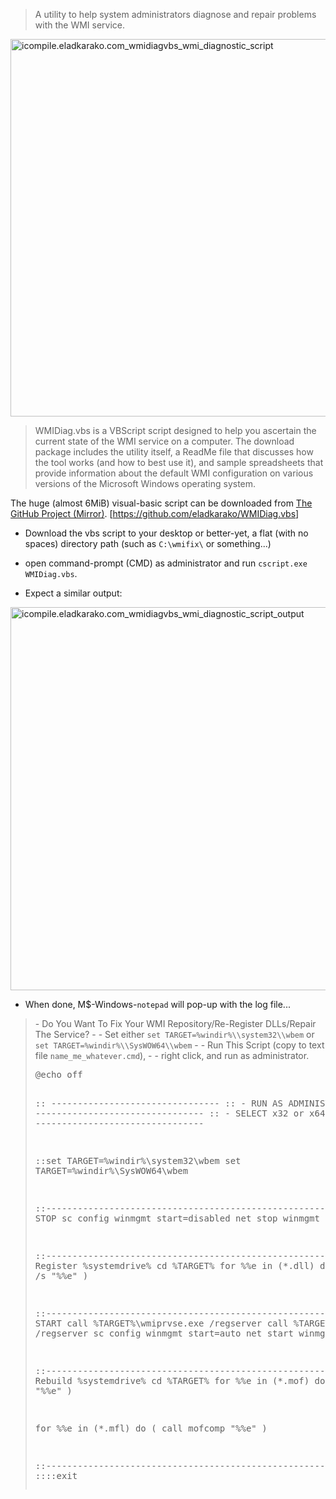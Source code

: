 <blockquote>A utility to help system administrators diagnose and repair problems with the WMI service.</blockquote>

<img src="https://icompile.eladkarako.com/_uploads/2016/06/icompile.eladkarako.com_wmidiagvbs_wmi_diagnostic_script.png" alt="icompile.eladkarako.com_wmidiagvbs_wmi_diagnostic_script" width="750" height="604" class="aligncenter size-full wp-image-5422" />

<blockquote>WMIDiag.vbs is a VBScript script designed to help you ascertain the current state of the WMI service on a computer. The download package includes the utility itself, a ReadMe file that discusses how the tool works (and how to best use it), and sample spreadsheets that provide information about the default WMI configuration on various versions of the Microsoft Windows operating system.</blockquote>

The huge (almost 6MiB) visual-basic script can be downloaded from <a href="https://github.com/eladkarako/WMIDiag.vbs" target="_blank">The GitHub Project (Mirror)</a>.
[<a href="https://github.com/eladkarako/WMIDiag.vbs" target="_blank">https://github.com/eladkarako/WMIDiag.vbs</a>]

- Download the vbs script to your desktop or better-yet, a flat (with no spaces) directory path (such as <code>C:\\wmifix\\</code> or something...)
- open command-prompt (CMD) as administrator and run <code>cscript.exe WMIDiag.vbs</code>.

- Expect a similar output:
<img src="https://icompile.eladkarako.com/_uploads/2016/06/icompile.eladkarako.com_wmidiagvbs_wmi_diagnostic_script_output.png" alt="icompile.eladkarako.com_wmidiagvbs_wmi_diagnostic_script_output" width="1156" height="613" class="aligncenter size-full wp-image-5426" />

- When done, M$-Windows-<code>notepad</code> will pop-up with the log file...



<blockquote>- Do You Want To Fix Your WMI Repository/Re-Register DLLs/Repair The Service?
- - Set either <code>set TARGET=%windir%\\system32\\wbem</code> or
    <code>set TARGET=%windir%\\SysWOW64\\wbem</code>
- - Run This Script (copy to text file <code>name_me_whatever.cmd</code>),
- - right click, and run as administrator.
<pre>
@echo off

:: --------------------------------
:: -  RUN AS ADMINISTRATOR.       -
:: --------------------------------
:: -  SELECT x32 or x64 VERSION   -
:: --------------------------------


::set TARGET=%windir%\\system32\\wbem
set TARGET=%windir%\\SysWOW64\\wbem

::--------------------------------------------------------Service STOP
sc config winmgmt start=disabled
net stop winmgmt /y

::--------------------------------------------------------DLL Register
%systemdrive%
cd %TARGET%
for %%e in (*.dll) do (
  call regsvr32 /s "%%e"
)

::--------------------------------------------------------Service START
call %TARGET%\\wmiprvse.exe /regserver 
call %TARGET%\\winmgmt.exe /regserver 
sc config winmgmt start=auto
net start winmgmt

::--------------------------------------------------------Repository Rebuild
%systemdrive%
cd %TARGET%
for %%e in (*.mof) do (
  call mofcomp "%%e"
)

for %%e in (*.mfl) do (
  call mofcomp "%%e"
)

::--------------------------------------------------------Done
pause
::::exit
</pre>
</blockquote>

